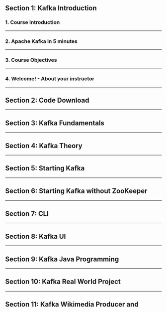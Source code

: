 ## Section 1: Kafka Introduction

### 1. Course Introduction

***

### 2. Apache Kafka in 5 minutes

***

### 3. Course Objectives

***

### 4. Welcome! - About your instructor

***

## Section 2: Code Download

***

## Section 3: Kafka Fundamentals

***

## Section 4: Kafka Theory

***

## Section 5: Starting Kafka

***

## Section 6: Starting Kafka without ZooKeeper

***

## Section 7: CLI

*** 

## Section 8: Kafka UI

***

## Section 9: Kafka Java Programming

***

## Section 10: Kafka Real World Project

***

## Section 11: Kafka Wikimedia Producer and 
